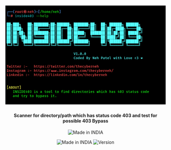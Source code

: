 <h1 align="center">
  <br>
  <a href="https://twitter.com/thecyberneho"><img src="images/inside403main.png" alt="INSIDE403"></a>
</h1>
<h4 align="center">Scanner for directory/path which has status code 403 and test for possible 403 Bypass</h4>


<p align="center">
<a><img title="Made in INDIA" src="https://img.shields.io/badge/MADE%20IN-INDIA-SCRIPT?colorA=%23ff8100&colorB=%23017e40&colorC=%23ff0000&style=for-the-badge"></a>
</p>
<p align="center">
<a><img title="Made in INDIA" src="https://img.shields.io/badge/Tool-inside403-green.svg"></a>
<a><img title="Version" src="https://img.shields.io/badge/Version-v1.0.0_dev-blue.svg"></a>
</p>
